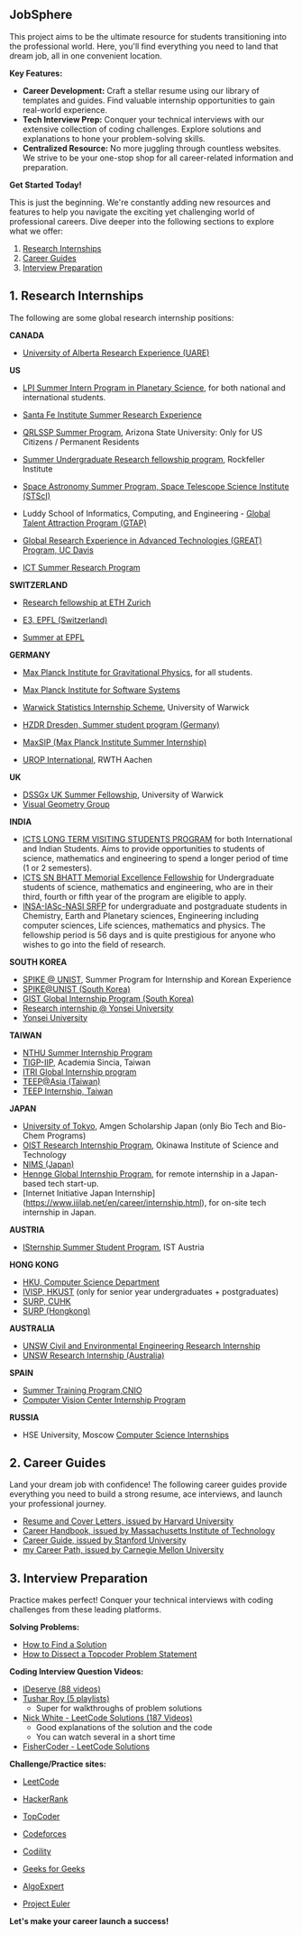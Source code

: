 ## JobSphere

This project aims to be the ultimate resource for students transitioning into the professional world. Here, you'll find everything you need to land that dream job, all in one convenient location.

**Key Features:**

* **Career Development:** Craft a stellar resume using our library of templates and guides. Find valuable internship opportunities to gain real-world experience.
* **Tech Interview Prep:** Conquer your technical interviews with our extensive collection of coding challenges. Explore solutions and explanations to hone your problem-solving skills.
* **Centralized Resource:** No more juggling through countless websites. We strive to be your one-stop shop for all career-related information and preparation.

**Get Started Today!**

This is just the beginning. We're constantly adding new resources and features to help you navigate the exciting yet challenging world of professional careers. Dive deeper into the following sections to explore what we offer:

1. [Research Internships](#research-internships)
2. [Career Guides](#career-guides)
3. [Interview Preparation](#interview-preparation)

## 1. Research Internships





The following are some global research internship positions:

**CANADA**


  * [University of Alberta Research Experience (UARE)](https://www.ualberta.ca/admissions-programs/visiting-student-and-internship-programs/research-internships/ualberta-research-experience/index.html)

**US**
  * [LPI Summer Intern Program in Planetary Science](https://www.lpi.usra.edu/lpiintern/application/), for both national and international students.

  * [Santa Fe Institute Summer Research Experience](https://www.santafe.edu/engage/learn/programs/undergraduate-complexity-research)

  * [QRLSSP Summer Program](https://mcmsc.asu.edu/institutes/qrlssp), Arizona State University: Only for US Citizens / Permanent Residents
  * [Summer Undergraduate Research fellowship program](https://www.rockefeller.edu/education-and-training/surf/), Rockfeller Institute

  * [Space Astronomy Summer Program, Space Telescope Science Institute (STScI)](http://www.stsci.edu/opportunities/space-astronomy-summer-program)

 
  * Luddy School of Informatics, Computing, and Engineering - [Global Talent Attraction Program (GTAP)](https://luddy.indiana.edu/research/student-research/fellowship.html)

  * [Global Research Experience in Advanced Technologies (GREAT) Program, UC Davis](https://great.ucdavis.edu/)
  * [ICT Summer Research Program](https://ict.usc.edu/academics/internships/application/)




**SWITZERLAND**

  * [Research fellowship at ETH Zurich](https://www.inf.ethz.ch/studies/summer-research-fellowship.html) 

  * [E3, EPFL (Switzerland)](https://eee.epfl.ch/)
  * [Summer at EPFL](https://summer.epfl.ch/)


**GERMANY**
  * [Max Planck Institute for Gravitational Physics](https://www.aei.mpg.de/student-internships), for all students. 
  * [Max Planck Institute for Software Systems](https://apply.mpi-sws.org/register/internship/)
  * [Warwick Statistics Internship Scheme](https://warwick.ac.uk/fac/sci/statistics/research/internships/), University of Warwick

  * [HZDR Dresden, Summer student program (Germany)](https://www.hzdr.de/db/Cms?pOid=34387&pNid=2519)
  * [MaxSIP (Max Planck Institute Summer Internship)](https://imprs-ls.opencampus.net/en/maxsip_application_info)
  * [UROP International](http://www.rwth-aachen.de/cms/root/Forschung/Angebote-fuer-Forschende/Angebote-fuer-Studierende/UROP/UROP-INternational/~wnr/Informationen-fuer-Studierende/?lidx=1), RWTH Aachen

**UK**

  * [DSSGx UK Summer Fellowship](https://warwick.ac.uk/research/data-science/warwick-data/dssgx/), University of Warwick
  * [Visual Geometry Group](https://www.robots.ox.ac.uk/~vgg/)

**INDIA**

  * [ICTS LONG TERM VISITING STUDENTS PROGRAM](https://www.icts.res.in/academic/long-term-visiting-student-program) for both International and Indian Students. Aims to provide opportunities to students of science, mathematics and engineering to spend a longer period of time (1 or 2 semesters).
  * [ICTS SN BHATT Memorial Excellence Fellowship](https://www.icts.res.in/academic/summer-research-program) for Undergraduate students of science, mathematics and engineering, who are in their third, fourth or fifth year of the program are eligible to apply. 
  * [INSA-IASc-NASI SRFP](https://www.ias.ac.in) for undergraduate and postgraduate students in Chemistry, Earth and Planetary sciences, Engineering including computer sciences, Life sciences, mathematics and physics. The fellowship period is 56 days and is quite prestigious for anyone who wishes to go into the field of research.

**SOUTH KOREA**

  * [SPIKE @ UNIST](https://spike.unist.ac.kr:10449/02_learn/learn03.php), Summer Program for Internship and Korean Experience
  * [SPIKE@UNIST (South Korea)](https://spike.unist.ac.kr:10449/02_learn/learn03.php)
  * [GIST Global Internship Program (South Korea)](https://www.gist.ac.kr/en/html/sub07/0702.html)
  * [Research internship @ Yonsei University](https://summer.yonsei.ac.kr/home/program/internship02.asp)
  * [Yonsei University](https://summer.yonsei.ac.kr/home/program/internship02.asp)

**TAIWAN**

  * [NTHU Summer Internship Program](http://eng-en.web.nthu.edu.tw/files/14-1130-129169,r1447-1.php)
  * [TIGP-IIP](https://tigpsip.apps.sinica.edu.tw/index.php), Academia Sincia, Taiwan
  * [ITRI Global Internship program](https://www.itri.org.tw/english/ListStyle.aspx?DisplayStyle=05&SiteID=1&MmmID=617731531432246346)
  * [TEEP@Asia (Taiwan)](https://teep.studyintaiwan.org/programs/Engineering)
  * [TEEP Internship, Taiwan](https://www.roc-taiwan.org/in_en/post/2749.html)

**JAPAN**
  * [University of Tokyo](http://www.amgenscholars.com/japan-program), Amgen Scholarship Japan (only Bio Tech and Bio-Chem Programs)
  * [OIST Research Internship Program](https://admissions.oist.jp/oist-research-internship-program-description), Okinawa Institute of Science and Technology 
  * [NIMS (Japan)](https://www.nims.go.jp/eng/hr-development/internship.html)
  * [Hennge Global Internship Program](https://hennge.com/global/gip.html), for remote internship in a Japan-based tech start-up.
  * [Internet Initiative Japan Internship] (https://www.iijlab.net/en/career/internship.html), for on-site tech internship in Japan.

**AUSTRIA**

  * [ISternship Summer Student Program](https://phd.pages.ist.ac.at/isternship/), IST Austria
  
**HONG KONG** 
  * [HKU, Computer Science Department](https://www.cs.hku.hk/rintern/)
  * [IVISP, HKUST](https://pg.ust.hk/ivisp) (only for senior year undergraduates + postgraduates)
  * [SURP, CUHK](http://www.summer.cuhk.edu.hk/surp/)
  * [SURP (Hongkong)](http://www.summer.cuhk.edu.hk/surp/?fbclid=IwAR0-H6g4x7UetRxFQkcnK95zvgjkp81TjgCZlBgv-NjrRSxWiOxy84TZuhw)

**AUSTRALIA**

  * [UNSW Civil and Environmental Engineering Research Internship](https://www.engineering.unsw.edu.au/civil-engineering/study-with-us/international-exchange/research-internship-to-unsw-for-international-students) 
  * [UNSW Research Internship (Australia)](https://www.unsw.edu.au/science/student-life-resources/student-opportunities/research-integrated-learning)



**SPAIN**

 * [Summer Training Program,CNIO](https://www.cnio.es/en/education-and-career-development/career-development-programmes/undergraduate-students/)
 * [ Computer Vision Center Internship Program](https://www.cvc.uab.es/internship/)




**RUSSIA**

  * HSE University, Moscow [Computer Science Internships](https://cs.hse.ru/en/internships/)



## 2. Career Guides

Land your dream job with confidence! The following career guides provide everything you need to build a strong resume, ace interviews, and launch your professional journey.

 - [Resume and Cover Letters, issued by Harvard University](https://cdn-careerservices.fas.harvard.edu/wp-content/uploads/sites/161/2023/04/resume-and-letter_2022-1.pdf)
 - [Career Handbook, issued by Massachusetts Institute of Technology](https://cdn.uconnectlabs.com/wp-content/uploads/sites/123/2021/07/Career-Handbook-2019.pdf)
 - [Career Guide, issued by Stanford University](https://plusfive.sites.stanford.edu/sites/g/files/sbiybj20941/files/media/file/stanford_18-19_career_guide_plusfive_0.pdf)
 - [my Career Path, issued by Carnegie Mellon University](https://www.cmu.edu/career/documents/career-guides/myCareerPathGuide2018-2019.pdf)

## 3. Interview Preparation

Practice makes perfect! Conquer your technical interviews with coding challenges from these leading platforms.

**Solving Problems:**
- [How to Find a Solution](https://www.topcoder.com/thrive/articles/How%20To%20Find%20a%20Solution)
- [How to Dissect a Topcoder Problem Statement](https://www.topcoder.com/thrive/articles/How%20To%20Dissect%20a%20Topcoder%20Problem%20Statement%20Content)

**Coding Interview Question Videos:**
- [IDeserve (88 videos)](https://www.youtube.com/playlist?list=PLamzFoFxwoNjPfxzaWqs7cZGsPYy0x_gI)
- [Tushar Roy (5 playlists)](https://www.youtube.com/user/tusharroy2525/playlists?shelf_id=2&view=50&sort=dd)
    - Super for walkthroughs of problem solutions
- [Nick White - LeetCode Solutions (187 Videos)](https://www.youtube.com/playlist?list=PLU_sdQYzUj2keVENTP0a5rdykRSgg9Wp-)
    - Good explanations of the solution and the code
    - You can watch several in a short time
- [FisherCoder - LeetCode Solutions](https://youtube.com/FisherCoder)

**Challenge/Practice sites:**
- [LeetCode](https://leetcode.com/)

- [HackerRank](https://www.hackerrank.com/)
- [TopCoder](https://www.topcoder.com/)
- [Codeforces](https://codeforces.com/)
- [Codility](https://codility.com/programmers/)
- [Geeks for Geeks](https://practice.geeksforgeeks.org/explore/?page=1)
- [AlgoExpert](https://www.algoexpert.io/product)

- [Project Euler](https://projecteuler.net/)
  

**Let's make your career launch a success!**


